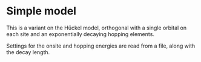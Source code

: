 Simple model
============

This is a variant on the Hückel model, orthogonal with a single
orbital on each site and an exponentially decaying hopping elements.

Settings for the onsite and hopping energies are read from a file,
along with the decay length.

